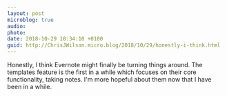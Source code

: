 ```yaml
---
layout: post
microblog: true
audio: 
photo: 
date: 2018-10-29 10:34:10 +0100
guid: http://ChrisJWilson.micro.blog/2018/10/29/honestly-i-think.html
---
```

Honestly, I think Evernote might finally be turning things around. The templates feature is the first in a while which focuses on their core functionality, taking notes. I'm more hopeful about them now that I have been in a while. 

